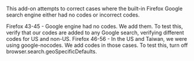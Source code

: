 This add-on attempts to correct cases where the built-in Firefox Google search
engine either had no codes or incorrect codes.

Firefox 43-45 - Google engine had no codes. We add them.
                To test this, verify that our codes are added to any Google search,
                verifying different codes for US and non-US.
Firefox 46-56 - In the US and Taiwan, we were using google-nocodes. We add codes in those cases.
                To test this, turn off browser.search.geoSpecificDefaults.